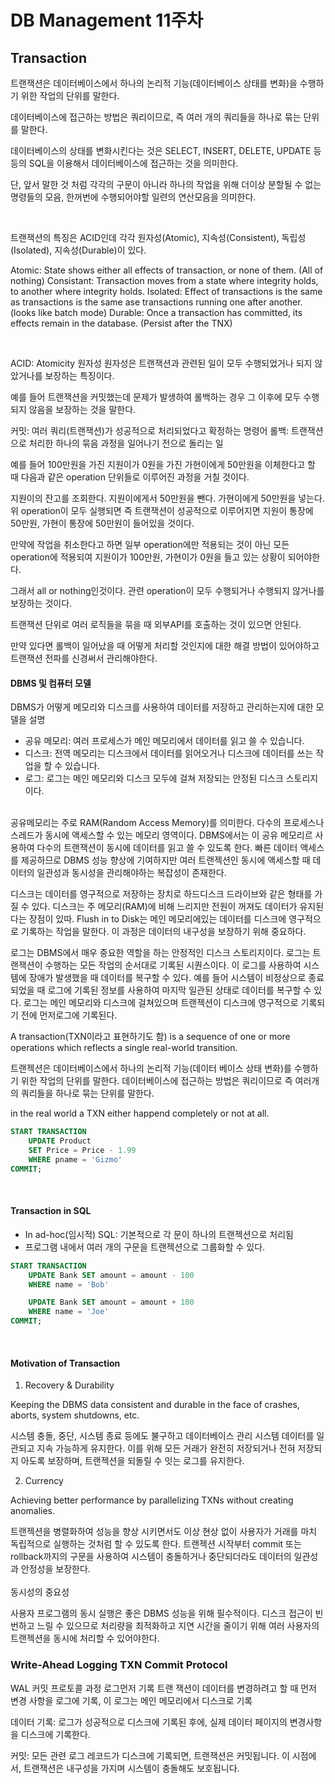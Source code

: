 # DB Management 11주차

## Transaction

트랜잭션은 데이터베이스에서 하나의 논리적 기능(데이터베이스 상태를 변화)을 수행하기 위한 작업의 단위를 말한다.

데이터베이스에 접근하는 방법은 쿼리이므로, 즉 여러 개의 쿼리들을 하나로 묶는 단위를 말한다.

데이터베이스의 상태를 변화시킨다는 것은 SELECT, INSERT, DELETE, UPDATE 등등의 SQL을 이용해서 데이터베이스에 접근하는 것을 의미한다. 

단, 앞서 말한 것 처럼 각각의 구문이 아니라 하나의 작업을 위해 더이상 분할될 수 없는 명령들의 모음, 한꺼번에 수행되어야할 일련의 연산모음을 의미한다.

<br>

트랜잭션의 특징은 ACID인데 각각 원자성(Atomic), 지속성(Consistent), 독립성(Isolated), 지속성(Durable)이 있다.

Atomic: State shows either all effects of transaction, or none of them. (All of nothing)
Consistant: Transaction moves from a state where integrity holds, to another where integrity holds.
Isolated: Effect of transactions is the same as transactions is the same ase transactions running one after another. (looks like batch mode)
Durable: Once a transaction has committed, its effects remain in the database. (Persist after the TNX)

<br>

ACID: Atomicity 원자성
원자성은 트랜잭션과 관련된 일이 모두 수행되었거나 되지 않았거나를 보장하는 특징이다.

예를 들어 트랜잭션을 커밋했는데 문제가 발생하여 롤백하는 경우 그 이후에 모두 수행되지 않음을 보장하는 것을 말한다.

커밋: 여러 쿼리(트랜잭션)가 성공적으로 처리되었다고 확정하는 명령어
롤백: 트랜잭션으로 처리한 하나의 묶음 과정을 일어나기 전으로 돌리는 일


예를 들어 100만원을 가진 지원이가 0원을 가진 가현이에게 50만원을 이체한다고 할 때 다음과 같은 operation 단위들로 이루어진 과정을 거칠 것이다.

지원이의 잔고를 조회한다.
지원이에게서 50만원을 뺀다.
가현이에게 50만원을 넣는다.
위 operation이 모두 실행되면 즉 트랜잭션이 성공적으로 이루어지면 지원이 통장에 50만원, 가현이 통장에 50만원이 들어있을 것이다.

만약에 작업을 취소한다고 하면 일부 operation에만 적용되는 것이 아닌 모든 operation에 적용되여 지원이가 100만원, 가현이가 0원을 들고 있는 상황이 되어야한다.

그래서 all or nothing인것이다. 관련 operation이 모두 수행되거나 수행되지 않거나를 보장하는 것이다.



트랜잭션 단위로 여러 로직들을 묶을 때 외부API를 호출하는 것이 있으면 안된다.

만약 있다면 롤백이 일어났을 때 어떻게 처리할 것인지에 대한 해결 방법이 있어야하고 트랜잭션 전파를 신경써서 관리해야한다.

#### DBMS 및 컴퓨터 모델

DBMS가 어떻게 메모리와 디스크를 사용하여 데이터를 저장하고 관리하는지에 대한 모델을 설명

* 공유 메모리: 여러 프로세스가 메인 메모리에서 데이터를 읽고 쓸 수 있습니다.
* 디스크: 전역 메모리는 디스크에서 데이터를 읽어오거나 디스크에 데이터를 쓰는 작업을 할 수 있습니다.
* 로그: 로그는 메인 메모리와 디스크 모두에 걸쳐 저장되는 안정된 디스크 스토리지이다.

<br>
공유메모리는 주로 RAM(Random Access Memory)를 의미한다.
다수의 프로세스나 스레드가 동시에 액세스할 수 있는 메모리 영역이다.
DBMS에서는 이 공유 메모리르 사용하여 다수의 트랜잭션이 동시에 데이터를 읽고 쓸 수 있도록 한다.
빠른 데이터 액세스를 제공하므로 DBMS 성능 향상에 기여하지만 여러 트랜젝션인 동시에 액세스할 때 데이터의 일관성과 동시성을 관리해야하는 복잡성이 존재한다.
<br>

디스크는 데이터를 영구적으로 저장하는 장치로 하드디스크 드라이브와 같은 형태를 가질 수 있다.
디스크는 주 메모리(RAM)에 비해 느리지만 전원이 꺼져도 데이터가 유지된다는 장점이 있따.
Flush in to Disk는 메인 메모리에있는 데이터를 디스크에 영구적으로 기록하는 작업을 말한다.
이 과정은 데이터의 내구성을 보장하기 위해 중요하다.
<br>

로그는 DBMS에서 매우 중요한 역할을 하는 안정적인 디스크 스토리지이다.
로그는 트랜잭션이 수행하는 모든 작업의 순서대로 기록된 시퀀스이다.
이 로그를 사용하여 시스템에 장애가 발생했을 때 데이터를 복구할 수 있다.
예를 들어 시스템이 비정상으로 종료되었을 때 로그에 기록된 정보를 사용하여 마지막 일관된 상태로 데이터를 복구할 수 있다.
로그는 메인 메모리와 디스크에 걸쳐있으며 트랜젝션이 디스크에 영구적으로 기록되기 전에 먼저로그에 기록된다.


A transaction(TXN이라고 표현하기도 함) is a sequence of one or more operations which reflects a single real-world transition.

트랜젝션은 데이터베이스에서 하나의 논리적 기능(데이터 베이스 상태 변화)를 수행하기 위한 작업의 단위를 말한다.
데이터베이스에 접근하는 방법은 쿼리이므로 즉 여러개의 쿼리들을 하나로 묶는 단위를 말한다.

in the real world a TXN either happend completely or not at all.

```SQL
START TRANSACTION
    UPDATE Product
    SET Price = Price - 1.99
    WHERE pname = 'Gizmo'
COMMIT;
```

<br>

#### Transaction in SQL

* In ad-hoc(임시적) SQL: 기본적으로 각 문이 하나의 트랜젝션으로 처리됨
* 프로그램 내에서 여러 개의 구문을 트랜젝션으로 그룹화할 수 있다.

```SQL
START TRANSACTION
    UPDATE Bank SET amount = amount - 100
    WHERE name = 'Bob'

    UPDATE Bank SET amount = amount + 100
    WHERE name = 'Joe'
COMMIT;
```

<br>

#### Motivation of Transaction

1. Recovery & Durability

Keeping the DBMS data consistent and durable in the face of crashes, aborts, system shutdowns, etc.

시스템 충돌, 중단, 시스템 종료 등에도 불구하고 데이터베이스 관리 시스템 데이터를 일관되고 지속 가능하게 유지한다.
이를 위해 모든 거래가 완전히 저장되거나 전혀 저장되지 아도록 보장하며, 트랜젝션을 되돌릴 수 잇는 로그를 유지한다.

2. Currency

Achieving better performance by parallelizing TXNs without creating anomalies.

트랜젝션을 병렬화하여 성능을 향상 시키면서도 이상 현상 없이 사용자가 거래를 마치 독립적으로 실행하는 것처럼 할 수 있도록 한다.
트랜젝션 시작부터 commit 또는 rollback까지의 구문을 사용하여 시스템이 충돌하거나 중단되더라도 데이터의 일관성과 안정성을 보장한다.
<br><br>
동시성의 중요성

사용자 프로그램의 동시 실행은 좋은 DBMS 성능을 위해 필수적이다.
디스크 접근이 빈번하고 느릴 수 있으므로 처리량을 최적화하고 지연 시간을 줄이기 위해 여러 사용자의 트랜젝션을 동시에 처리할 수 있어야한다.


### Write-Ahead Logging TXN Commit Protocol

WAL 커밋 프로토콜 과정
로그먼저 기록 트랜 잭션이 데이터를 변경하려고 할 때 먼저 변경 사항을 로그에 기록, 이 로그는 메인 메모리에서 디스크로 기록

데이터 기록: 로그가 성공적으로 디스크에 기록된 후에, 실제 데이터 페이지의 변경사항을 디스크에 기록한다.

커밋: 모든 관련 로그 레코드가 디스크에 기록되면, 트랜잭션은 커밋됩니다. 이 시점에서, 트랜잭션은 내구성을 가지며 시스템이 충돌해도 보호됩니다.